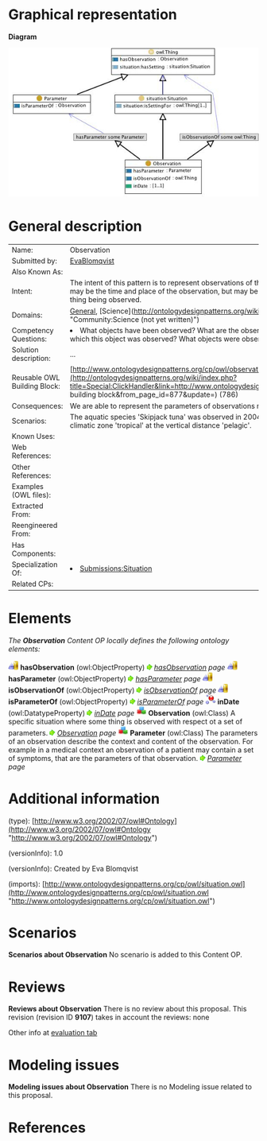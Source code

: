 #  Graphical representation


__Diagram__




[![Image:Observation.jpg](./Observation.jpg)](../Image/Observation.jpg.md "Image:Observation.jpg")




#  General description




|  |  |
| --- | --- |
|  Name: |  Observation |
|  Submitted by: | [EvaBlomqvist](../User/EvaBlomqvist.md "User:EvaBlomqvist") |
|  Also Known As: |  |
|  Intent: |  The intent of this pattern is to represent observations of things, under a set of parameters. Common parameters may be the time and place of the observation, but may be any feature that is observed concerning the specific thing being observed. |
|  Domains: | [General](../Community/General.md "Community:General"), [Science](http://ontologydesignpatterns.org/wiki/Special:AddData/Domain Form/Community:Science "Community:Science (not yet written)") |
|  Competency Questions: | <li> What objects have been observed? What are the observations of this object? What are the parameters under which this object was observed? What objects were observed under this parameter?</li> |
|  Solution description: |  ... |
|  Reusable OWL Building Block: | [http://www.ontologydesignpatterns.org/cp/owl/observation.owl](http://ontologydesignpatterns.org/wiki/index.php?title=Special:ClickHandler&link=http://www.ontologydesignpatterns.org/cp/owl/observation.owl&message=OWL building block&from_page_id=877&update=) (786) |
|  Consequences: |  We are able to represent the parameters of observations made. |
|  Scenarios: |  The aquatic species 'Skipjack tuna' was observed in 2004 having the exploitation state 'fully exploited' in the climatic zone 'tropical' at the vertical distance 'pelagic'. |
|  Known Uses: |  |
|  Web References: |  |
|  Other References: |  |
|  Examples (OWL files): |  |
|  Extracted From: |  |
|  Reengineered From: |  |
|  Has Components: |  |
|  Specialization Of: | <li><a href="../Situation/Situation.md" title="Submissions:Situation">Submissions:Situation</a></li> |
|  Related CPs: |  |


  




#  Elements


_The __Observation__ Content OP locally defines the following ontology elements:_



[![ObjectProperty](./20px-ObjectProperty.gif)](../Image/ObjectProperty.gif.md "ObjectProperty") __hasObservation__ (owl:ObjectProperty) 
 [![](./11px-ArrowRight.gif)](../Image/ArrowRight.gif.md "ArrowRight.gif") _[hasObservation](./Observation/hasObservation.md "Submissions:Observation/hasObservation") page_
[![ObjectProperty](./20px-ObjectProperty.gif)](../Image/ObjectProperty.gif.md "ObjectProperty") __hasParameter__ (owl:ObjectProperty) 
 [![](./11px-ArrowRight.gif)](../Image/ArrowRight.gif.md "ArrowRight.gif") _[hasParameter](./Affordance/hasParameter.md "Submissions:Observation/hasParameter") page_
[![ObjectProperty](./20px-ObjectProperty.gif)](../Image/ObjectProperty.gif.md "ObjectProperty") __isObservationOf__ (owl:ObjectProperty) 
 [![](./11px-ArrowRight.gif)](../Image/ArrowRight.gif.md "ArrowRight.gif") _[isObservationOf](./Observation/isObservationOf.md "Submissions:Observation/isObservationOf") page_
[![ObjectProperty](./20px-ObjectProperty.gif)](../Image/ObjectProperty.gif.md "ObjectProperty") __isParameterOf__ (owl:ObjectProperty) 
 [![](./11px-ArrowRight.gif)](../Image/ArrowRight.gif.md "ArrowRight.gif") _[isParameterOf](./Observation/isParameterOf.md "Submissions:Observation/isParameterOf") page_
[![DatatypeProperty](./20px-DatatypeProperty.gif)](../Image/DatatypeProperty.gif.md "DatatypeProperty") __inDate__ (owl:DatatypeProperty) 
 [![](./11px-ArrowRight.gif)](../Image/ArrowRight.gif.md "ArrowRight.gif") _[inDate](./Observation/inDate.md "Submissions:Observation/inDate") page_
[![Class](./20px-Class.gif)](../Image/Class.gif.md "Class") __Observation__ (owl:Class) A specific situation where some thing is observed with respect ot a set of parameters. 
 [![](./11px-ArrowRight.gif)](../Image/ArrowRight.gif.md "ArrowRight.gif") _[Observation](./AquaticResourceObservation.md "Submissions:Observation/Observation") page_
[![Class](./20px-Class.gif)](../Image/Class.gif.md "Class") __Parameter__ (owl:Class) The parameters of an observation describe the context and content of the observation. For example in a medical context an observation of a patient may contain a set of symptoms, that are the parameters of that observation. 
 [![](./11px-ArrowRight.gif)](../Image/ArrowRight.gif.md "ArrowRight.gif") _[Parameter](../Parameter/Parameter.md "Submissions:Observation/Parameter") page_
#  Additional information


(type): [http://www.w3.org/2002/07/owl#Ontology](http://www.w3.org/2002/07/owl#Ontology "http://www.w3.org/2002/07/owl#Ontology")


(versionInfo): 1.0


(versionInfo): Created by Eva Blomqvist


(imports): [http://www.ontologydesignpatterns.org/cp/owl/situation.owl](http://www.ontologydesignpatterns.org/cp/owl/situation.owl "http://www.ontologydesignpatterns.org/cp/owl/situation.owl")



#  Scenarios



__Scenarios about Observation__
No scenario is added to this Content OP.




#  Reviews



__Reviews about Observation__
There is no review about this proposal.
This revision (revision ID __9107__) takes in account the reviews: none


Other info at [evaluation tab](http://ontologydesignpatterns.org/wiki/index.php?title=Submissions:Observation&action=evaluation "http://ontologydesignpatterns.org/wiki/index.php?title=Submissions:Observation&action=evaluation")




  




#  Modeling issues



__Modeling issues about Observation__
There is no Modeling issue related to this proposal.




  




#  References